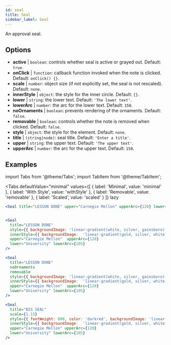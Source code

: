 ```yaml
---
id: seal 
title: Seal
sidebar_label: Seal
---
```


An approval seal.

## Options

* __active__ | `boolean`: controls whether seal is active or grayed out. Default: `true`.
* __onClick__ | `function`: callback function invoked when the note is clicked. Default: `onClick() {}`.
* __scale__ | `number`: object size (if not explicitly set, the seal is not rescaled). Default: `none`.
* __innerStyle__ | `object`: the style for the inner circle. Default: `{}`.
* __lower__ | `string`: the lower text. Default: `'The lower text'`.
* __lowerArc__ | `number`: the arc for the lower text. Default: `150`.
* __noOrnaments__ | `boolean`: prevents rendering of the ornaments. Default: `false`.
* __removable__ | `boolean`: controls whether the note is removed when clicked. Default: `false`.
* __style__ | `object`: the style for the element. Default: `none`.
* __title__ | `(string|node)`: seal title. Default: `'Enter a title'`.
* __upper__ | `string`: the upper text. Default: `'The upper text'`.
* __upperArc__ | `number`: the arc for the upper text. Default: `150`.


## Examples

import Tabs from '@theme/Tabs';
import TabItem from '@theme/TabItem';

<Tabs
    defaultValue="minimal"
    values={[
        { label: 'Minimal', value: 'minimal' },
        { label: 'With Style', value: 'withStyle' },
        { label: 'Removable', value: 'removable' },
        { label: 'Scaled', value: 'scaled' }
    ]}
    lazy
>

<TabItem value="minimal">

```jsx live
<Seal title="LESSON DONE" upper="Carnegie Mellon" upperArc={120} lower="University" lowerArc={105} />
```

</TabItem>


<TabItem value="withStyle">

```jsx live

<Seal 
  title="LESSON DONE" 
  style={{ backgroundImage: 'linear-gradient(white, silver, gainsboro)'}}
  innerStyle={{ backgroundImage:  'linear-gradient(gold, silver, white)' }}
  upper="Carnegie Mellon"  upperArc={120} 
  lower="University" lowerArc={105}
/>
```

</TabItem>

<TabItem value="removable">

```jsx live
<Seal 
  title="LESSON DONE" 
  noOrnaments
  removable
  style={{ backgroundImage: 'linear-gradient(white, silver, gainsboro)'}}
  innerStyle={{ backgroundImage:  'linear-gradient(gold, silver, white)' }}
  upper="Carnegie Mellon"  upperArc={120} 
  lower="University" lowerArc={105}
/>
```

</TabItem>

<TabItem value="scaled">

```jsx live
<Seal 
  title="BIG SEAL" 
  scale={1.15}
  style={{ fontWeight: 800, color: 'darkred', backgroundImage: 'linear-gradient(white, silver, gainsboro)'}}
  innerStyle={{ backgroundImage:  'linear-gradient(gold, silver, white)' }}
  upper="Carnegie Mellon" upperArc={120} 
  lower="University" lowerArc={105}
/>
```

</TabItem>

</Tabs>
